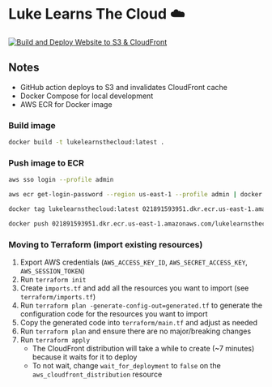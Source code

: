 # Luke Learns The Cloud ☁️

[![Build and Deploy Website to S3 & CloudFront](https://github.com/lmackenzie94/lukelearnsthecloud/actions/workflows/deploy.yml/badge.svg?branch=main)](https://github.com/lmackenzie94/lukelearnsthecloud/actions/workflows/deploy.yml)

## Notes

- GitHub action deploys to S3 and invalidates CloudFront cache
- Docker Compose for local development
- AWS ECR for Docker image

### Build image

```bash
docker build -t lukelearnsthecloud:latest .
```

### Push image to ECR

```bash
aws sso login --profile admin

aws ecr get-login-password --region us-east-1 --profile admin | docker login --username AWS --password-stdin 021891593951.dkr.ecr.us-east-1.amazonaws.com

docker tag lukelearnsthecloud:latest 021891593951.dkr.ecr.us-east-1.amazonaws.com/lukelearnsthecloud:latest

docker push 021891593951.dkr.ecr.us-east-1.amazonaws.com/lukelearnsthecloud:latest
```

### Moving to Terraform (import existing resources)

1. Export AWS credentials (`AWS_ACCESS_KEY_ID`, `AWS_SECRET_ACCESS_KEY`, `AWS_SESSION_TOKEN`)
2. Run `terraform init`
3. Create `imports.tf` and add all the resources you want to import (see `terraform/imports.tf`)
4. Run `terraform plan -generate-config-out=generated.tf` to generate the configuration code for the resources you want to import
5. Copy the generated code into `terraform/main.tf` and adjust as needed
6. Run `terraform plan` and ensure there are no major/breaking changes
7. Run `terraform apply`
   - The CloudFront distribution will take a while to create (~7 minutes) because it waits for it to deploy
   - To not wait, change `wait_for_deployment` to `false` on the `aws_cloudfront_distribution` resource
